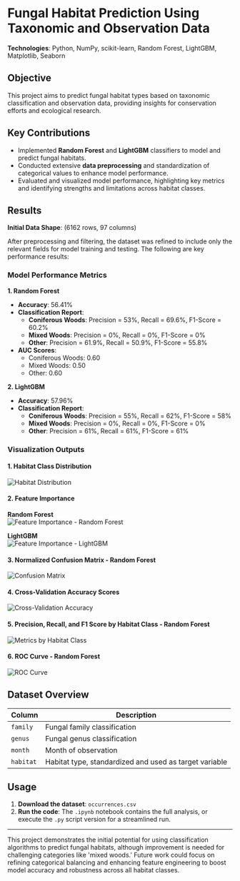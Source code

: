 # Fungal Habitat Prediction Using Taxonomic and Observation Data

**Technologies**: Python, NumPy, scikit-learn, Random Forest, LightGBM, Matplotlib, Seaborn

## Objective
This project aims to predict fungal habitat types based on taxonomic classification and observation data, providing insights for conservation efforts and ecological research.

## Key Contributions
- Implemented **Random Forest** and **LightGBM** classifiers to model and predict fungal habitats.
- Conducted extensive **data preprocessing** and standardization of categorical values to enhance model performance.
- Evaluated and visualized model performance, highlighting key metrics and identifying strengths and limitations across habitat classes.

## Results
**Initial Data Shape**: (6162 rows, 97 columns)

After preprocessing and filtering, the dataset was refined to include only the relevant fields for model training and testing. The following are key performance results:

### Model Performance Metrics

**1. Random Forest**  
- **Accuracy**: 56.41%
- **Classification Report**:
    - **Coniferous Woods**: Precision = 53%, Recall = 69.6%, F1-Score = 60.2%
    - **Mixed Woods**: Precision = 0%, Recall = 0%, F1-Score = 0%
    - **Other**: Precision = 61.9%, Recall = 50.9%, F1-Score = 55.8%
- **AUC Scores**:
    - Coniferous Woods: 0.60
    - Mixed Woods: 0.50
    - Other: 0.60

**2. LightGBM**  
- **Accuracy**: 57.96%
- **Classification Report**:
    - **Coniferous Woods**: Precision = 55%, Recall = 62%, F1-Score = 58%
    - **Mixed Woods**: Precision = 0%, Recall = 0%, F1-Score = 0%
    - **Other**: Precision = 61%, Recall = 61%, F1-Score = 61%
  
### Visualization Outputs

#### 1. Habitat Class Distribution  
![Habitat Distribution](images/habitat_distribution.png)

#### 2. Feature Importance  
**Random Forest**  
![Feature Importance - Random Forest](images/feature_importances.png)  

**LightGBM**  
![Feature Importance - LightGBM](images/feature_importances_lightgbm.png)

#### 3. Normalized Confusion Matrix - Random Forest  
![Confusion Matrix](images/confusion_matrix_rf.png)

#### 4. Cross-Validation Accuracy Scores  
![Cross-Validation Accuracy](images/cv_accuracy.png)

#### 5. Precision, Recall, and F1 Score by Habitat Class - Random Forest  
![Metrics by Habitat Class](images/metrics_by_habitat_rf.png)

#### 6. ROC Curve - Random Forest  
![ROC Curve](images/roc_curve_rf.png)

## Dataset Overview
| Column | Description |
|--------|-------------|
| `family` | Fungal family classification |
| `genus` | Fungal genus classification |
| `month` | Month of observation |
| `habitat` | Habitat type, standardized and used as target variable |

## Usage

1. **Download the dataset**: `occurrences.csv`
2. **Run the code**: The `.ipynb` notebook contains the full analysis, or execute the `.py` script version for a streamlined run.

---

This project demonstrates the initial potential for using classification algorithms to predict fungal habitats, although improvement is needed for challenging categories like 'mixed woods.' Future work could focus on refining categorical balancing and enhancing feature engineering to boost model accuracy and robustness across all habitat classes.
